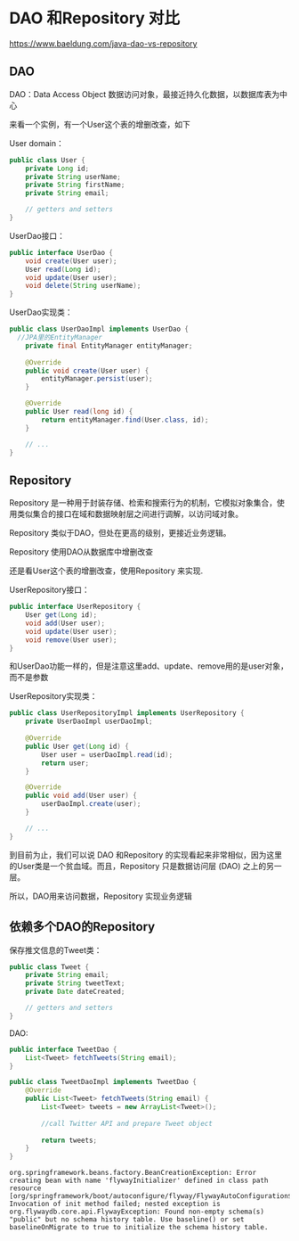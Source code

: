 # DAO 和Repository 对比

https://www.baeldung.com/java-dao-vs-repository

## DAO

DAO：Data Access Object 数据访问对象，最接近持久化数据，以数据库表为中心

来看一个实例，有一个User这个表的增删改查，如下

 User domain：

```java
public class User {
    private Long id;
    private String userName;
    private String firstName;
    private String email;

    // getters and setters
}
```

UserDao接口：

```java
public interface UserDao {
    void create(User user);
    User read(Long id);
    void update(User user);
    void delete(String userName);
}
```

UserDao实现类：

```java
public class UserDaoImpl implements UserDao {
  //JPA里的EntityManager
    private final EntityManager entityManager;
    
    @Override
    public void create(User user) {
        entityManager.persist(user);
    }

    @Override
    public User read(long id) {
        return entityManager.find(User.class, id);
    }

    // ...
}
```

## Repository 

Repository 是一种用于封装存储、检索和搜索行为的机制，它模拟对象集合，使用类似集合的接口在域和数据映射层之间进行调解，以访问域对象。

Repository 类似于DAO，但处在更高的级别，更接近业务逻辑。

Repository 使用DAO从数据库中增删改查

还是看User这个表的增删改查，使用Repository 来实现.

UserRepository接口：

```java
public interface UserRepository {
    User get(Long id);
    void add(User user);
    void update(User user);
    void remove(User user);
}
```

和UserDao功能一样的，但是注意这里add、update、remove用的是user对象，而不是参数

UserRepository实现类：

```java
public class UserRepositoryImpl implements UserRepository {
    private UserDaoImpl userDaoImpl;
    
    @Override
    public User get(Long id) {
        User user = userDaoImpl.read(id);
        return user;
    }

    @Override
    public void add(User user) {
        userDaoImpl.create(user);
    }

    // ...
}
```

到目前为止，我们可以说 DAO 和Repository 的实现看起来非常相似，因为这里的User类是一个贫血域。而且，Repository 只是数据访问层 (DAO) 之上的另一层。

所以，DAO用来访问数据，Repository 实现业务逻辑

## 依赖多个DAO的Repository 

保存推文信息的Tweet类：

```java
public class Tweet {
    private String email;
    private String tweetText;    
    private Date dateCreated;

    // getters and setters
}
```

DAO:

```java
public interface TweetDao {
    List<Tweet> fetchTweets(String email);    
}

public class TweetDaoImpl implements TweetDao {
    @Override
    public List<Tweet> fetchTweets(String email) {
        List<Tweet> tweets = new ArrayList<Tweet>();
        
        //call Twitter API and prepare Tweet object
        
        return tweets;
    }
}
```



```
org.springframework.beans.factory.BeanCreationException: Error creating bean with name 'flywayInitializer' defined in class path resource [org/springframework/boot/autoconfigure/flyway/FlywayAutoConfiguration$FlywayConfiguration.class]: Invocation of init method failed; nested exception is org.flywaydb.core.api.FlywayException: Found non-empty schema(s) "public" but no schema history table. Use baseline() or set baselineOnMigrate to true to initialize the schema history table.

```

